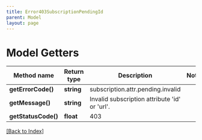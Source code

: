 ```yaml
---
title: Error403SubscriptionPendingId
parent: Model
layout: page
---
```


# Model Getters

Method name | Return type | Description | Notes
------------ | ------------- | ------------- | -------------
**getErrorCode()** | **string** | subscription.attr.pending.invalid |
**getMessage()** | **string** | Invalid subscription attribute 'id' or 'url'. |
**getStatusCode()** | **float** | 403 |

[[Back to Index]](../index.md)
